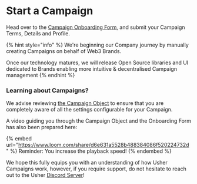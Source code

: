 # Start a Campaign

Head over to the [Campaign Onboarding Form](https://pages.usher.so/start-a-campaign/), and submit your Campaign Terms, Details and Profile.

{% hint style="info" %}
We're beginning our Company journey by manually creating Campaigns on behalf of Web3 Brands.&#x20;

Once our technology matures, we will release Open Source libraries and UI dedicated to Brands enabling more intuitive & decentralised Campaign management
{% endhint %}

### Learning about Campaigns?

We advise reviewing [the Campaign Object](the-campaign-object.md) to ensure that you are completely aware of all the settings configurable for your Campaign.

A video guiding you through the Campaign Object and the Onboarding Form has also been prepared here:

{% embed url="https://www.loom.com/share/d6e631a5528b488384086f520224732d" %}
Reminder: You increase the playback speed!
{% endembed %}

We hope this fully equips you with an understanding of how Usher Campaigns work, however, if you require support, do not hesitate to reach out to the Usher [Discord Server](https://go.usher.so/discord)!
